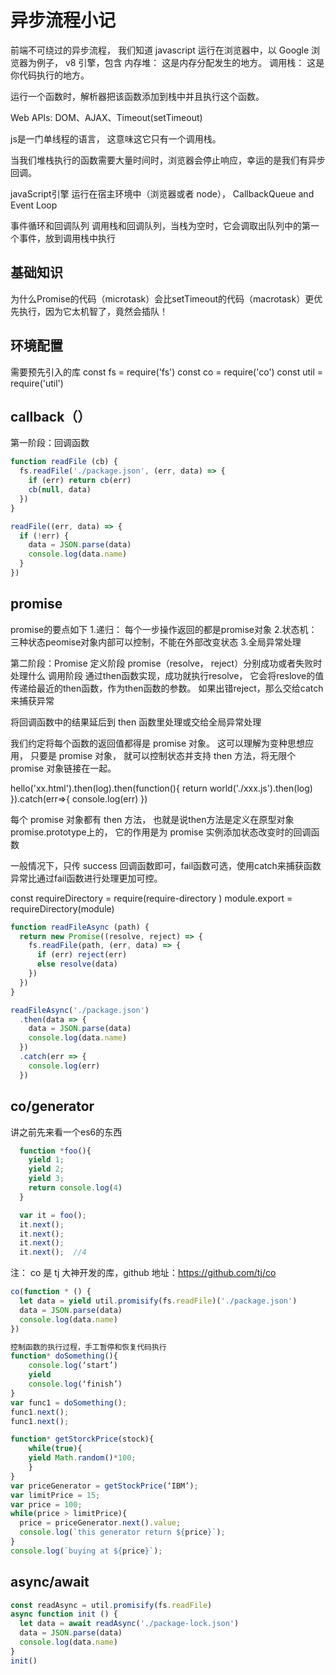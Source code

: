 # 异步流程小记

  前端不可绕过的异步流程， 我们知道 javascript 运行在浏览器中，以 Google 浏览器为例子，
  v8 引擎，包含 内存堆： 这是内存分配发生的地方。 调用栈： 这是你代码执行的地方。

  运行一个函数时，解析器把该函数添加到栈中并且执行这个函数。

  Web APIs: DOM、AJAX、Timeout(setTimeout)

  js是一门单线程的语言， 这意味这它只有一个调用栈。

  当我们堆栈执行的函数需要大量时间时，浏览器会停止响应，幸运的是我们有异步回调。

  javaScript引擎 运行在宿主环境中（浏览器或者 node），
  CallbackQueue  and Event Loop

  事件循环和回调队列
  调用栈和回调队列，当栈为空时，它会调取出队列中的第一个事件，放到调用栈中执行

## 基础知识

为什么Promise的代码（microtask）会比setTimeout的代码（macrotask）更优先执行，因为它太机智了，竟然会插队！

## 环境配置

需要预先引入的库
const fs = require('fs')
const co = require('co')
const util = require('util')

## callback（）

第一阶段：回调函数

```javascript
function readFile (cb) {
  fs.readFile('./package.json', (err, data) => {
    if (err) return cb(err)
    cb(null, data)
  })
}

readFile((err, data) => {
  if (!err) {
    data = JSON.parse(data)
    console.log(data.name)
  }
})
```

## promise

  promise的要点如下
  1.递归： 每个一步操作返回的都是promise对象
  2.状态机： 三种状态peomise对象内部可以控制，不能在外部改变状态
  3.全局异常处理


第二阶段：Promise
定义阶段  promise（resolve， reject）分别成功或者失败时处理什么
调用阶段  通过then函数实现，成功就执行resolve， 它会将reslove的值传递给最近的then函数，作为then函数的参数。 如果出错reject，那么交给catch来捕获异常

将回调函数中的结果延后到 then 函数里处理或交给全局异常处理

我们约定将每个函数的返回值都得是 promise 对象。 这可以理解为变种思想应用， 只要是 promise 对象， 就可以控制状态并支持 then 方法，将无限个 promise 对象链接在一起。

hello('xx.html').then(log).then(function(){
  return world('./xxx.js').then(log)
}).catch(err=>{
  console.log(err)
})


每个 promise 对象都有 then 方法， 也就是说then方法是定义在原型对象promise.prototype上的， 它的作用是为
promise 实例添加状态改变时的回调函数

一般情况下，只传 success 回调函数即可，fail函数可选，使用catch来捕获函数异常比通过fail函数进行处理更加可控。

const requireDirectory = require(require-directory )
module.export = requireDirectory(module)
```javascript
function readFileAsync (path) {
  return new Promise((resolve, reject) => {
    fs.readFile(path, (err, data) => {
      if (err) reject(err)
      else resolve(data)
    })
  })
}

readFileAsync('./package.json')
  .then(data => {
    data = JSON.parse(data)
    console.log(data.name)
  })
  .catch(err => {
    console.log(err)
  })
```

## co/generator

讲之前先来看一个es6的东西

```javascript
  function *foo(){
    yield 1;
    yield 2;
    yield 3;
    return console.log(4)
  }

  var it = foo();
  it.next();
  it.next();
  it.next();
  it.next();  //4

```

注： co 是 tj 大神开发的库，github 地址：https://github.com/tj/co

```javascript
co(function * () {
  let data = yield util.promisify(fs.readFile)('./package.json')
  data = JSON.parse(data)
  console.log(data.name)
})

控制函数的执行过程，手工暂停和恢复代码执行
function* doSomething(){
	console.log(‘start’)
	yield
	console.log(‘finish’)
}
var func1 = doSomething();
func1.next();
func1.next();

function* getStorckPrice(stock){
	while(true){
	yield Math.random()*100;
	}
}
var priceGenerator = getStockPrice(‘IBM’);
var limitPrice = 15;
var price = 100;
while(price > limitPrice){
  price = priceGenerator.next().value;
  console.log(`this generator return ${price}`);
}
console.log(`buying at ${price}`);

```

## async/await

```javascript
const readAsync = util.promisify(fs.readFile)
async function init () {
  let data = await readAsync('./package-lock.json')
  data = JSON.parse(data)
  console.log(data.name)
}
init()

```














